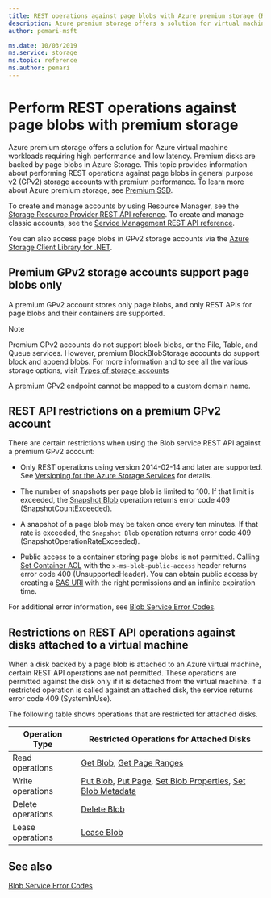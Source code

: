 ```yaml
---
title: REST operations against page blobs with Azure premium storage (REST API)
description: Azure premium storage offers a solution for virtual machine workloads requiring high performance and low latency.
author: pemari-msft

ms.date: 10/03/2019
ms.service: storage
ms.topic: reference
ms.author: pemari
---
```


# Perform REST operations against page blobs with premium storage

Azure premium storage offers a solution for Azure virtual machine workloads requiring high performance and low latency. Premium disks are backed by page blobs in Azure Storage. This topic provides information about performing REST operations against page blobs in general purpose v2 (GPv2) storage accounts with premium performance. To learn more about Azure premium storage, see [Premium SSD](http://go.microsoft.com/fwlink/?LinkId=521898).

To create and manage accounts by using Resource Manager, see the [Storage Resource Provider REST API reference](/rest/api/storagerp/). To create and manage classic accounts, see the [Service Management REST API reference](https://msdn.microsoft.com/library/azure/ee460790.aspx).

You can also access page blobs in GPv2 storage accounts via the [Azure Storage Client Library for .NET](http://go.microsoft.com/fwlink/?LinkID=398944&clcid=0x409).

## Premium GPv2 storage accounts support page blobs only

A premium GPv2 account stores only page blobs, and only REST APIs for page blobs and their containers are supported.

> [!NOTE]
> Premium GPv2 accounts do not support block blobs, or the File, Table, and Queue services. However, premium BlockBlobStorage accounts do support block and append blobs. For more information and to see all the various storage options, visit [Types of storage accounts](https://docs.microsoft.com/azure/storage/common/storage-account-overview#types-of-storage-accounts)
>
> A premium GPv2 endpoint cannot be mapped to a custom domain name.

## REST API restrictions on a premium GPv2 account

There are certain restrictions when using the Blob service REST API against a premium GPv2 account:

- Only REST operations using version 2014-02-14 and later are supported. See [Versioning for the Azure Storage Services](Versioning-for-the-Azure-Storage-Services.md) for details.

- The number of snapshots per page blob is limited to 100. If that limit is exceeded, the [Snapshot Blob](Snapshot-Blob.md) operation returns error code 409 (SnapshotCountExceeded).

- A snapshot of a page blob may be taken once every ten minutes. If that rate is exceeded, the `Snapshot Blob` operation returns error code 409 (SnapshotOperationRateExceeded).

- Public access to a container storing page blobs is not permitted. Calling [Set Container ACL](Set-Container-ACL.md) with the `x-ms-blob-public-access` header returns error code 400 (UnsupportedHeader). You can obtain public access by creating a [SAS URI](/azure/storage/storage-dotnet-shared-access-signature-part-1) with the right permissions and an infinite expiration time.

For additional error information, see [Blob Service Error Codes](Blob-Service-Error-Codes.md).

## Restrictions on REST API operations against disks attached to a virtual machine

When a disk backed by a page blob is attached to an Azure virtual machine, certain REST API operations are not permitted. These operations are permitted against the disk only if it is detached from the virtual machine. If a restricted operation is called against an attached disk, the service returns error code 409 (SystemInUse).

The following table shows operations that are restricted for attached disks.

|Operation Type|Restricted Operations for Attached Disks|
|--------------------|----------------------------------------------|
|Read operations|[Get Blob](Get-Blob.md), [Get Page Ranges](Get-Page-Ranges.md)|
|Write operations|[Put Blob](Put-Blob.md), [Put Page](Put-Page.md), [Set Blob Properties](Set-Blob-Properties.md), [Set Blob Metadata](Set-Blob-Metadata.md)|
|Delete operations|[Delete Blob](Delete-Blob.md)|
|Lease operations|[Lease Blob](Lease-Blob.md)|

## See also

 [Blob Service Error Codes](Blob-Service-Error-Codes.md)
